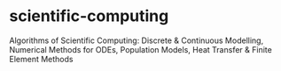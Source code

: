 scientific-computing
====================

Algorithms of Scientific Computing: Discrete &amp; Continuous Modelling, Numerical Methods for ODEs, Population Models, Heat Transfer &amp; Finite Element Methods
